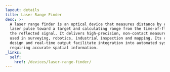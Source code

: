 ```yaml
---
layout: details
title: Laser Range Finder
desc: >-
  A laser range finder is an optical device that measures distance by emitting a
  laser pulse toward a target and calculating range from the time-of-flight of
  the reflected signal. It delivers high-precision, non-contact measurement data
  used in surveying, robotics, industrial inspection and mapping. Its compact
  design and real-time output facilitate integration into automated systems
  requiring accurate spatial information.
_links:
  self:
    href: /devices/laser-range-finder/
---
```

